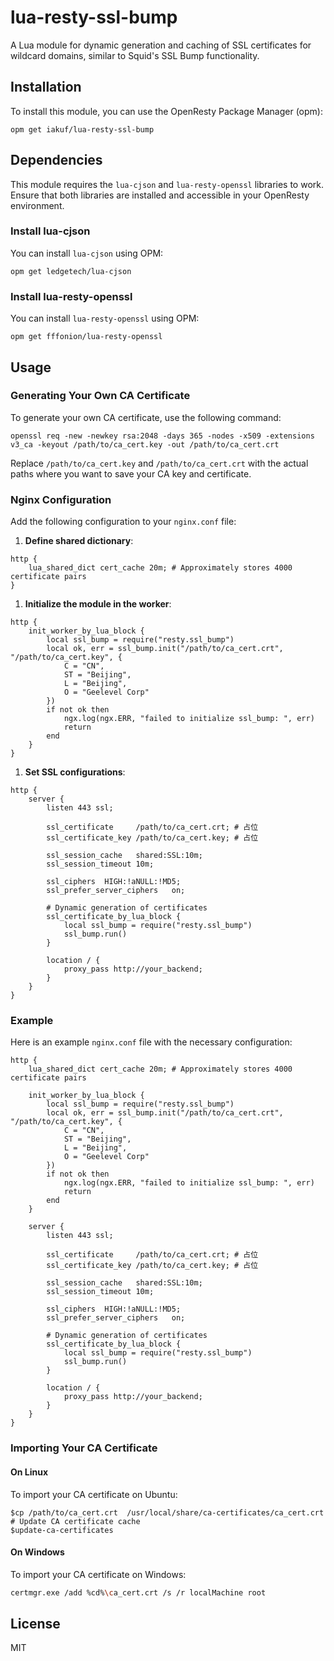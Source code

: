 # lua-resty-ssl-bump

A Lua module for dynamic generation and caching of SSL certificates for wildcard domains, similar to Squid's SSL Bump functionality.

## Installation

To install this module, you can use the OpenResty Package Manager (opm):

```
opm get iakuf/lua-resty-ssl-bump
```

## Dependencies

This module requires the `lua-cjson` and `lua-resty-openssl` libraries to work. Ensure that both libraries are installed and accessible in your OpenResty environment.

### Install lua-cjson

You can install `lua-cjson` using OPM:

```
opm get ledgetech/lua-cjson
```

### Install lua-resty-openssl

You can install `lua-resty-openssl` using OPM:

```
opm get fffonion/lua-resty-openssl 
```

## Usage

### Generating Your Own CA Certificate

To generate your own CA certificate, use the following command:

```shell
openssl req -new -newkey rsa:2048 -days 365 -nodes -x509 -extensions v3_ca -keyout /path/to/ca_cert.key -out /path/to/ca_cert.crt
```

Replace `/path/to/ca_cert.key` and `/path/to/ca_cert.crt` with the actual paths where you want to save your CA key and certificate.

### Nginx Configuration

Add the following configuration to your `nginx.conf` file:

1. **Define shared dictionary**:

```
http {
    lua_shared_dict cert_cache 20m; # Approximately stores 4000 certificate pairs
}
```

1. **Initialize the module in the worker**:

```
http {
    init_worker_by_lua_block {
        local ssl_bump = require("resty.ssl_bump")
        local ok, err = ssl_bump.init("/path/to/ca_cert.crt", "/path/to/ca_cert.key", {
            C = "CN",
            ST = "Beijing",
            L = "Beijing",
            O = "Geelevel Corp"
        })
        if not ok then
            ngx.log(ngx.ERR, "failed to initialize ssl_bump: ", err)
            return
        end
    }
}
```

1. **Set SSL configurations**:

```
http {
    server {
        listen 443 ssl;

        ssl_certificate     /path/to/ca_cert.crt; # 占位
        ssl_certificate_key /path/to/ca_cert.key; # 占位

        ssl_session_cache   shared:SSL:10m;
        ssl_session_timeout 10m;

        ssl_ciphers  HIGH:!aNULL:!MD5;
        ssl_prefer_server_ciphers   on;

        # Dynamic generation of certificates
        ssl_certificate_by_lua_block {
            local ssl_bump = require("resty.ssl_bump")
            ssl_bump.run()
        }

        location / {
            proxy_pass http://your_backend;
        }
    }
}
```

### Example

Here is an example `nginx.conf` file with the necessary configuration:

```
http {
    lua_shared_dict cert_cache 20m; # Approximately stores 4000 certificate pairs

    init_worker_by_lua_block {
        local ssl_bump = require("resty.ssl_bump")
        local ok, err = ssl_bump.init("/path/to/ca_cert.crt", "/path/to/ca_cert.key", {
            C = "CN",
            ST = "Beijing",
            L = "Beijing",
            O = "Geelevel Corp"
        })
        if not ok then
            ngx.log(ngx.ERR, "failed to initialize ssl_bump: ", err)
            return
        end
    }

    server {
        listen 443 ssl;

        ssl_certificate     /path/to/ca_cert.crt; # 占位
        ssl_certificate_key /path/to/ca_cert.key; # 占位

        ssl_session_cache   shared:SSL:10m;
        ssl_session_timeout 10m;

        ssl_ciphers  HIGH:!aNULL:!MD5;
        ssl_prefer_server_ciphers   on;

        # Dynamic generation of certificates
        ssl_certificate_by_lua_block {
            local ssl_bump = require("resty.ssl_bump")
            ssl_bump.run()
        }

        location / {
            proxy_pass http://your_backend;
        }
    }
}
```

### Importing Your CA Certificate

#### On Linux

To import your CA certificate on Ubuntu:

```
$cp /path/to/ca_cert.crt  /usr/local/share/ca-certificates/ca_cert.crt
# Update CA certificate cache
$update-ca-certificates
```

#### On Windows

To import your CA certificate on Windows:

```sh
certmgr.exe /add %cd%\ca_cert.crt /s /r localMachine root 
```

## License

MIT
